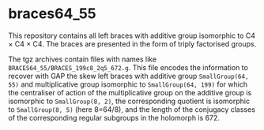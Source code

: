 # braces64_55
This repository contains all left braces with additive group isomorphic to C4 × C4 × C4.
The braces are presented in the form of triply factorised groups.

The tgz archives contain files with names like `BRACES64_55/BRACES_199c8_2q5_672.g`. This file encodes the information to recover with GAP the skew left braces with additive group `SmallGroup(64, 55)` and multiplicative group isomorphic to `SmallGroup(64, 199)` for which the centraliser of action of the multiplicative group on the additive group is isomorphic to `SmallGroup(8, 2)`, the corresponding quotient is isomorphic to   `SmallGroup(8, 5)` (here 8=64/8), and the length of the conjugacy classes of the corresponding regular subgroups in the holomorph is 672.
